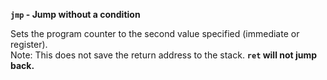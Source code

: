 **`jmp` - Jump without a condition**

Sets the program counter to the second value specified (immediate or register).  
Note: This does not save the return address to the stack. **`ret` will not jump back.**